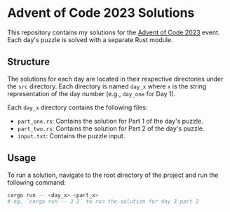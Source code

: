 # Advent of Code 2023 Solutions

This repository contains my solutions for the [Advent of Code 2023](https://adventofcode.com/2023) event. Each day's puzzle is solved with a separate Rust module.

## Structure

The solutions for each day are located in their respective directories under the `src` directory. Each directory is named `day_x` where `x` is the string representation of the day number (e.g., `day_one` for Day 1).

Each `day_x` directory contains the following files:

-   `part_one.rs`: Contains the solution for Part 1 of the day's puzzle.
-   `part_two.rs`: Contains the solution for Part 2 of the day's puzzle.
-   `input.txt`: Contains the puzzle input.

## Usage

To run a solution, navigate to the root directory of the project and run the following command:

```bash
cargo run -- <day_x> <part_x>
# eg. `cargo run -- 3 2` to run the solution for day 3 part 2
```
